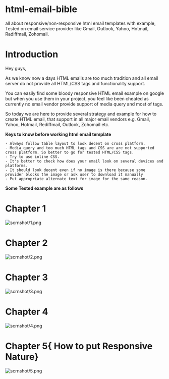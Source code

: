 # html-email-bible
all about responsive/non-responsive html email templates with example, Tested on email service provider like Gmail, Outlook, Yahoo, Hotmail, Radiffmail, Zohomail.

# Introduction 

Hey guys,

As we know now a days HTML emails are too much tradition and all email server do not provide all HTML/CSS tags and functionality support.

You can easily find some bloody responsive HTML email example on google but when you use them in your project,
you feel like been cheated as currently no email vendor provide support of media query and most of tags.

So today we are here to provide several strategy and example for how to create HTML email, that support in all major email vendors e.g.
Gmail, Yahoo, Hotmail, Rediffmail, Outlook, Zohomail etc.

**Keys to know before working html email template**

	- Always follow table layout to look decent on cross platform.
	- Media query and too much HTML tags and CSS are are not supported cross platform. So better to go for tested HTML/CSS tags.
	- Try to use inline CSS.
	- It's better to check how does your email look on several devices and platforms.
	- It should look decent even if no image is there because some provider blocks the image or ask user to download it manually
	- Put appropriate alternate text for image for the same reason.
	
**Some Tested example are as follows**
	
# Chapter 1

![scrnshot/1.png](http://115.99.36.111:5001/static/scrnshot/1.png "visit us at www.app4pc.com")

# Chapter 2
![scrnshot/2.png](http://115.99.36.111:5001/static/scrnshot/2.png "visit us at www.app4pc.com")

# Chapter 3
![scrnshot/3.png](http://115.99.36.111:5001/static/scrnshot/3.png "visit us at www.app4pc.com")

# Chapter 4
![scrnshot/4.png](http://115.99.36.111:5001/static/scrnshot/4.png "visit us at www.app4pc.com")

# Chapter 5{ How to put Responsive Nature}
![scrnshot/5.png](http://115.99.36.111:5001/static/scrnshot/5.png "visit us at www.app4pc.com")
